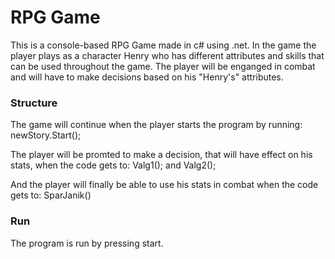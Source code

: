 # RPG Game

This is a console-based RPG Game made in c# using .net.
In the game the player plays as a character Henry who has different attributes and skills that can be used throughout the game. 
The player will be enganged in combat and will have to make decisions based on his "Henry's" attributes.

### Structure
The game will continue when the player starts the program by running:
newStory.Start();

The player will be promted to make a decision, that will have effect on his stats, when the code gets to:
Valg1(); and Valg2();

And the player will finally be able to use his stats in combat when the code gets to:
SparJanik()

### Run
The program is run by pressing start.

